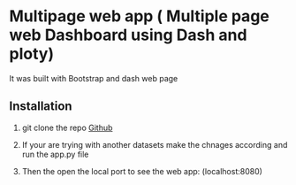 # Multipage web app ( Multiple page web Dashboard using Dash and ploty)

It was built with Bootstrap and dash web page 

## Installation 

1. git clone the repo [Github](https://gitlab.com/raviteja.kurva/multipage_dashboard_app.git)

2. If your are trying with another datasets make the chnages according and run the app.py file 

3. Then the open the local port to see the web app: (localhost:8080)
